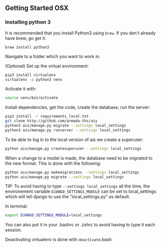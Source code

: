 ## Getting Started OSX
### Installing python 3

It is recommended that you install Python3 using `brew`. If you don't already have brew, go get it.

`brew install python3`

Navigate to a folder which you want to work in.

(Optional) Set up the virtual environment:

```bash
pip3 install virtualenv
virtualenv -p python3 venv
```
Activate it with:

```bash
source venv/bin/activate
```

Install dependencies, get the code, create the database, run the server:

```bash
pip3 install -r requirements_local.txt
git clone http://github.com/armada-ths/ais
python3 ais/manage.py migrate --settings local_settings
python3 ais/manage.py runserver --settings local_settings
```
To be able to log in to the local version of ais we create a superuser:
```bash
python ais/manage.py createsuperuser --settings local_settings
```
When a change to a model is made, the database need to be migrated to the new format. This is done with the following:
```bash
python ais/manage.py makemigrations --settings local_settings
python ais/manage.py migrate --settings local_settings
```

TIP: To avoid having to type `--settings local_settings` all the time, the environement variable `DJANGO_SETTINGS_MODULE` can be set to local_settings which will tell django to use the "local_settings.py" as default.

In terminal:
```bash
export DJANGO_SETTINGS_MODULE=local_settings
```

You can also put it in your .bashrc or .zshrc to avoid having to type it each session.

Deactivating virtualenv is done with `deactivate`.bash
